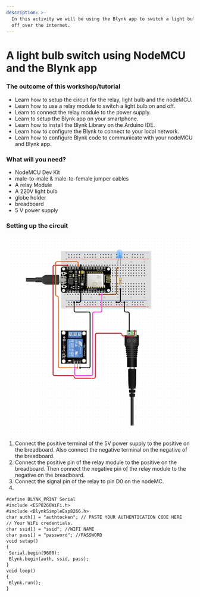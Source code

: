 ```yaml
---
description: >-
  In this activity we will be using the Blynk app to switch a light bulb on and
  off over the internet.
---
```


# A light bulb switch using NodeMCU and the Blynk app

### The outcome of this workshop/tutorial 

* Learn how to setup the circuit for the relay, light bulb and the nodeMCU.
* Learn how to use a relay module to switch a light bulb on and off.
* Learn to connect the relay module to the power supply.
* Learn to setup the Blynk app on your smartphone.
* Learn how to install the Blynk Library on the Arduino IDE.
* Learn how to configure the Blynk to connect to your local network.
* Learn how to configure Blynk code to communicate with your nodeMCU and Blynk app.



### What will you need?

* NodeMCU Dev Kit
* male-to-male & male-to-female jumper cables 
* A relay Module 
* A 220V light bulb
* globe holder 
* breadboard 
* 5 V power supply

### Setting up the circuit

![setup of the circuit to control a light bulb with a blynk app.](../../.gitbook/assets/ledrelay.png)

1. Connect the positive terminal of the 5V power supply to the positive on the breadboard. Also connect the negative terminal on the negative of the breadboard. 
2. Connect the positive pin of the relay module to the positive on the breadboard. Then connect the negative pin of the relay module to the negative on the breadboard.
3. Connect the signal pin of the relay to pin D0 on the nodeMC.
4. 
```text
#define BLYNK_PRINT Serial        
#include <ESP8266WiFi.h>        
#include <BlynkSimpleEsp8266.h>        
char auth[] = "authtocken"; // PASTE YOUR AUTHENTICATION CODE HERE        
// Your WiFi credentials.        
char ssid[] = "ssid"; //WIFI NAME        
char pass[] = "password"; //PASSWORD        
void setup()        
{        
 Serial.begin(9600);        
 Blynk.begin(auth, ssid, pass);        
}        
void loop()        
{        
 Blynk.run();        
}        
```

